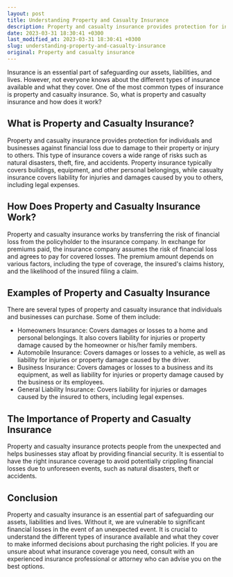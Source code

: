 ```yaml
---
layout: post
title: Understanding Property and Casualty Insurance
description: Property and casualty insurance provides protection for individuals and businesses against financial loss due to damage to their property or injury to others. Learn more about this type of insurance and how it works in our article.
date: 2023-03-31 18:30:41 +0300
last_modified_at: 2023-03-31 18:30:41 +0300
slug: understanding-property-and-casualty-insurance
original: Property and casualty insurance
---
```


Insurance is an essential part of safeguarding our assets, liabilities, and lives. However, not everyone knows about the different types of insurance available and what they cover. One of the most common types of insurance is property and casualty insurance. So, what is property and casualty insurance and how does it work? 

## What is Property and Casualty Insurance?

Property and casualty insurance provides protection for individuals and businesses against financial loss due to damage to their property or injury to others. This type of insurance covers a wide range of risks such as natural disasters, theft, fire, and accidents. Property insurance typically covers buildings, equipment, and other personal belongings, while casualty insurance covers liability for injuries and damages caused by you to others, including legal expenses. 

## How Does Property and Casualty Insurance Work?

Property and casualty insurance works by transferring the risk of financial loss from the policyholder to the insurance company. In exchange for premiums paid, the insurance company assumes the risk of financial loss and agrees to pay for covered losses. The premium amount depends on various factors, including the type of coverage, the insured's claims history, and the likelihood of the insured filing a claim. 

## Examples of Property and Casualty Insurance

There are several types of property and casualty insurance that individuals and businesses can purchase. Some of them include:

- Homeowners Insurance: Covers damages or losses to a home and personal belongings. It also covers liability for injuries or property damage caused by the homeowner or his/her family members. 
- Automobile Insurance: Covers damages or losses to a vehicle, as well as liability for injuries or property damage caused by the driver. 
- Business Insurance: Covers damages or losses to a business and its equipment, as well as liability for injuries or property damage caused by the business or its employees. 
- General Liability Insurance: Covers liability for injuries or damages caused by the insured to others, including legal expenses. 

## The Importance of Property and Casualty Insurance

Property and casualty insurance protects people from the unexpected and helps businesses stay afloat by providing financial security. It is essential to have the right insurance coverage to avoid potentially crippling financial losses due to unforeseen events, such as natural disasters, theft or accidents. 

## Conclusion

Property and casualty insurance is an essential part of safeguarding our assets, liabilities and lives. Without it, we are vulnerable to significant financial losses in the event of an unexpected event. It is crucial to understand the different types of insurance available and what they cover to make informed decisions about purchasing the right policies. If you are unsure about what insurance coverage you need, consult with an experienced insurance professional or attorney who can advise you on the best options.